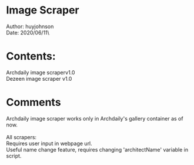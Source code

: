 # Image Scraper 
Author: huyjohnson\
Date: 2020/06/11\

# Contents:
Archdaily image scraperv1.0\
Dezeen image scraper v1.0

# Comments
Archdaily image scraper works only in Archdaily's gallery container as of now. \
\
All scrapers:\
Requires user input in webpage url. \
Useful name change feature, requires changing 'architectName' variable in script.
